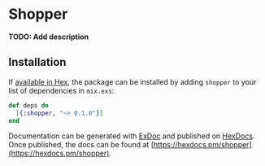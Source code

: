 # Shopper

**TODO: Add description**

## Installation

If [available in Hex](https://hex.pm/docs/publish), the package can be installed
by adding `shopper` to your list of dependencies in `mix.exs`:

```elixir
def deps do
  [{:shopper, "~> 0.1.0"}]
end
```

Documentation can be generated with [ExDoc](https://github.com/elixir-lang/ex_doc)
and published on [HexDocs](https://hexdocs.pm). Once published, the docs can
be found at [https://hexdocs.pm/shopper](https://hexdocs.pm/shopper).

